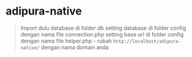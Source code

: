 # adipura-native

> Import dulu database di folder db
> setting database di folder config dengan nama file connection.php
> setting base url di folder config dengan nama file helper.php - rubah `http://localhost/adipura-native/` dengan nama domain anda
